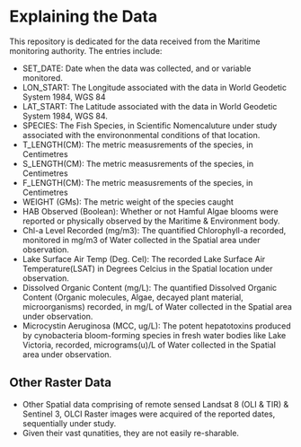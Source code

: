 # Explaining the Data

This repository is dedicated for the data received from the Maritime monitoring authority.
The entries include:
- SET_DATE: Date when the data was collected, and or variable monitored.
- LON_START: The Longitude associated with the data in World Geodetic System 1984, WGS 84
- LAT_START: The Latitude  associated with the data in World Geodetic System 1984, WGS 84.
- SPECIES: The Fish Species, in Scientific Nomencaluture under study associated with the environonmental conditions of that location.
- T_LENGTH(CM): The metric measusrements of the species, in Centimetres
- S_LENGTH(CM): The metric measusrements of the species, in Centimetres
- F_LENGTH(CM): The metric measusrements of the species, in Centimetres
- WEIGHT (GMs): The metric weight of the species caught
- HAB Observed (Boolean): Whether or not Hamful Algae blooms were reported or physically observed by the Maritime & Environment body. 
- Chl-a Level Recorded (mg/m3): The quantified Chlorophyll-a recorded, monitored in mg/m3 of Water collected in the Spatial area under observation.
- Lake Surface Air Temp (Deg. Cel): The recorded Lake Surface Air Temperature(LSAT) in Degrees Celcius in the Spatial location under observation.
- Dissolved Organic Content (mg/L): The quantified Dissolved Organic Content (Organic molecules, Algae, decayed plant material, microorganisms) recorded, in mg/L of Water collected in the Spatial area under observation.
- Microcystin Aeruginosa (MCC, ug/L): The potent hepatotoxins produced by cynobacteria bloom-forming species in fresh water bodies like Lake Victoria, recorded, micrograms(u)/L of Water collected in the Spatial area under observation.

## Other Raster Data
- Other Spatial data comprising of remote sensed Landsat 8 (OLI & TIR) & Sentinel 3, OLCI Raster images were acquired of the reported dates, sequentially under study.
- Given their vast qunatities, they are not easily re-sharable.
